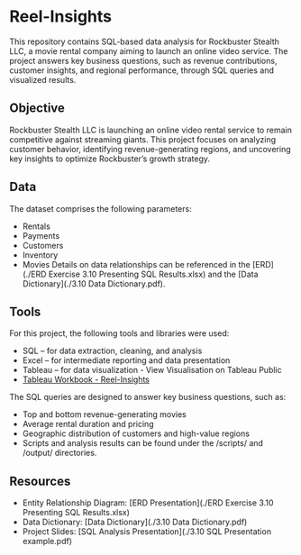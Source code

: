 # Reel-Insights
This repository contains SQL-based data analysis for Rockbuster Stealth LLC, a movie rental company aiming to launch an online video service. The project answers key business questions, such as revenue contributions, customer insights, and regional performance, through SQL queries and visualized results.

## Objective
Rockbuster Stealth LLC is launching an online video rental service to remain competitive against streaming giants. This project focuses on analyzing customer behavior, identifying revenue-generating regions, and uncovering key insights to optimize Rockbuster’s growth strategy.

## Data
The dataset comprises the following parameters:

- Rentals
- Payments
- Customers
- Inventory
- Movies
Details on data relationships can be referenced in the [ERD](./ERD Exercise 3.10 Presenting SQL Results.xlsx) and the [Data Dictionary](./3.10 Data Dictionary.pdf).

## Tools
For this project, the following tools and libraries were used:

- SQL – for data extraction, cleaning, and analysis
- Excel – for intermediate reporting and data presentation
- Tableau – for data visualization - View Visualisation on Tableau Public
- [Tableau Workbook - Reel-Insights](https://public.tableau.com/views/Rockbustergeographicaldistributionofcustomersandtherevenue_17309731630710/Top10Countries?:language=en-GB&publish=yes&:sid=&:redirect=auth&:display_count=n&:origin=viz_share_link)

The SQL queries are designed to answer key business questions, such as:

- Top and bottom revenue-generating movies
- Average rental duration and pricing
- Geographic distribution of customers and high-value regions
- Scripts and analysis results can be found under the /scripts/ and /output/ directories.

## Resources
- Entity Relationship Diagram: [ERD Presentation](./ERD Exercise 3.10 Presenting SQL Results.xlsx)
- Data Dictionary: [Data Dictionary](./3.10 Data Dictionary.pdf)
- Project Slides: [SQL Analysis Presentation](./3.10 SQL Presentation example.pdf)
